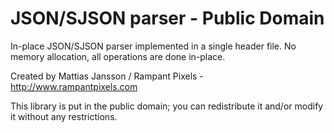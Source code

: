 # JSON/SJSON parser - Public Domain
In-place JSON/SJSON parser implemented in a single header file. No memory allocation, all operations are done in-place.

Created by Mattias Jansson / Rampant Pixels - <http://www.rampantpixels.com>

This library is put in the public domain; you can redistribute it and/or modify it without any restrictions.
